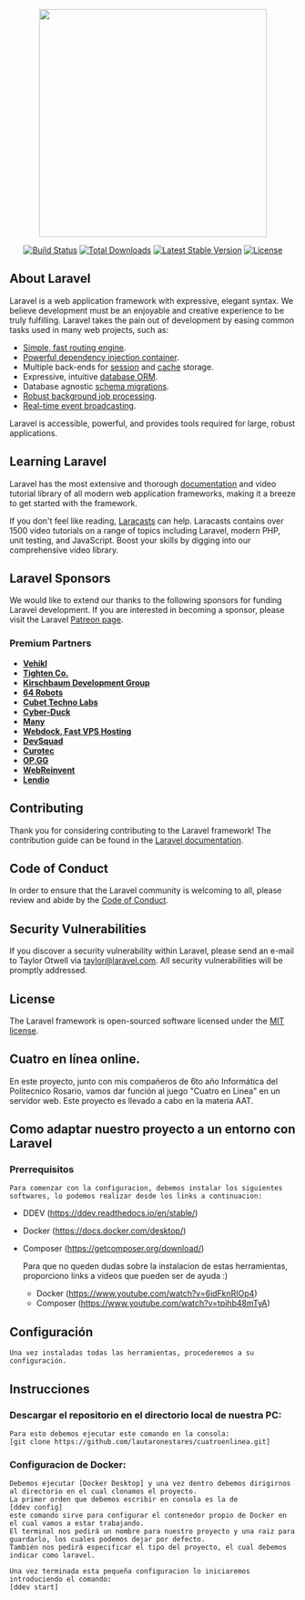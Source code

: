 <p align="center"><a href="https://laravel.com" target="_blank"><img src="https://raw.githubusercontent.com/laravel/art/master/logo-lockup/5%20SVG/2%20CMYK/1%20Full%20Color/laravel-logolockup-cmyk-red.svg" width="400"></a></p>

<p align="center">
<a href="https://travis-ci.org/laravel/framework"><img src="https://travis-ci.org/laravel/framework.svg" alt="Build Status"></a>
<a href="https://packagist.org/packages/laravel/framework"><img src="https://img.shields.io/packagist/dt/laravel/framework" alt="Total Downloads"></a>
<a href="https://packagist.org/packages/laravel/framework"><img src="https://img.shields.io/packagist/v/laravel/framework" alt="Latest Stable Version"></a>
<a href="https://packagist.org/packages/laravel/framework"><img src="https://img.shields.io/packagist/l/laravel/framework" alt="License"></a>
</p>

## About Laravel

Laravel is a web application framework with expressive, elegant syntax. We believe development must be an enjoyable and creative experience to be truly fulfilling. Laravel takes the pain out of development by easing common tasks used in many web projects, such as:

- [Simple, fast routing engine](https://laravel.com/docs/routing).
- [Powerful dependency injection container](https://laravel.com/docs/container).
- Multiple back-ends for [session](https://laravel.com/docs/session) and [cache](https://laravel.com/docs/cache) storage.
- Expressive, intuitive [database ORM](https://laravel.com/docs/eloquent).
- Database agnostic [schema migrations](https://laravel.com/docs/migrations).
- [Robust background job processing](https://laravel.com/docs/queues).
- [Real-time event broadcasting](https://laravel.com/docs/broadcasting).

Laravel is accessible, powerful, and provides tools required for large, robust applications.

## Learning Laravel

Laravel has the most extensive and thorough [documentation](https://laravel.com/docs) and video tutorial library of all modern web application frameworks, making it a breeze to get started with the framework.

If you don't feel like reading, [Laracasts](https://laracasts.com) can help. Laracasts contains over 1500 video tutorials on a range of topics including Laravel, modern PHP, unit testing, and JavaScript. Boost your skills by digging into our comprehensive video library.

## Laravel Sponsors

We would like to extend our thanks to the following sponsors for funding Laravel development. If you are interested in becoming a sponsor, please visit the Laravel [Patreon page](https://patreon.com/taylorotwell).

### Premium Partners

- **[Vehikl](https://vehikl.com/)**
- **[Tighten Co.](https://tighten.co)**
- **[Kirschbaum Development Group](https://kirschbaumdevelopment.com)**
- **[64 Robots](https://64robots.com)**
- **[Cubet Techno Labs](https://cubettech.com)**
- **[Cyber-Duck](https://cyber-duck.co.uk)**
- **[Many](https://www.many.co.uk)**
- **[Webdock, Fast VPS Hosting](https://www.webdock.io/en)**
- **[DevSquad](https://devsquad.com)**
- **[Curotec](https://www.curotec.com/services/technologies/laravel/)**
- **[OP.GG](https://op.gg)**
- **[WebReinvent](https://webreinvent.com/?utm_source=laravel&utm_medium=github&utm_campaign=patreon-sponsors)**
- **[Lendio](https://lendio.com)**

## Contributing

Thank you for considering contributing to the Laravel framework! The contribution guide can be found in the [Laravel documentation](https://laravel.com/docs/contributions).

## Code of Conduct

In order to ensure that the Laravel community is welcoming to all, please review and abide by the [Code of Conduct](https://laravel.com/docs/contributions#code-of-conduct).

## Security Vulnerabilities

If you discover a security vulnerability within Laravel, please send an e-mail to Taylor Otwell via [taylor@laravel.com](mailto:taylor@laravel.com). All security vulnerabilities will be promptly addressed.

## License

The Laravel framework is open-sourced software licensed under the [MIT license](https://opensource.org/licenses/MIT).

## Cuatro en línea online.

En este proyecto, junto con mis compañeros de 6to año Informática del Politecnico Rosario, vamos dar función al juego "Cuatro en Linea" en un servidor web. Este proyecto es llevado a cabo en la materia AAT.

## Como adaptar nuestro proyecto a un entorno con Laravel
 
### Prerrequisitos
    Para comenzar con la configuracion, debemos instalar los siguientes softwares, lo podemos realizar desde los links a continuacion:
 - DDEV (https://ddev.readthedocs.io/en/stable/)
 - Docker (https://docs.docker.com/desktop/) 
 - Composer (https://getcomposer.org/download/)

    Para que no queden dudas sobre la instalacion de estas herramientas, proporciono links a videos que pueden ser de ayuda :) 
    - Docker (https://www.youtube.com/watch?v=6idFknRIOp4)
    - Composer (https://www.youtube.com/watch?v=tpihb48mTyA)

## Configuración
    Una vez instaladas todas las herramientas, procederemos a su configuración.

## Instrucciones

### Descargar el repositorio en el directorio local de nuestra PC:
    Para esto debemos ejecutar este comando en la consola: 
    [git clone https://github.com/lautaronestares/cuatroenlinea.git]
### Configuracion de Docker:
    Debemos ejecutar [Docker Desktop] y una vez dentro debemos dirigirnos al directorio en el cual clonamos el proyecto.
    La primer orden que debemos escribir en consola es la de 
    [ddev config]
    este comando sirve para configurar el contenedor propio de Docker en el cual vamos a estar trabajando.
    El terminal nos pedirá un nombre para nuestro proyecto y una raiz para guardarlo, los cuales podemos dejar por defecto.
    También nos pedirá especificar el tipo del proyecto, el cual debemos indicar como laravel.
    
    Una vez terminada esta pequeña configuracion lo iniciaremos introduciendo el comando:
    [ddev start]
    
    
